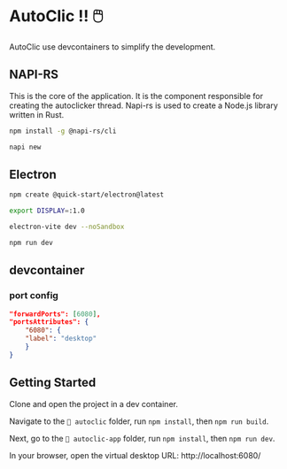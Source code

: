 # AutoClic !! 🖱️

AutoClic use devcontainers to simplify the development.

## NAPI-RS

This is the core of the application.
It is the component responsible for creating the autoclicker thread.
Napi-rs is used to create a Node.js library written in Rust.

```sh
npm install -g @napi-rs/cli

napi new
```

## Electron
```sh
npm create @quick-start/electron@latest

export DISPLAY=:1.0

electron-vite dev --noSandbox

npm run dev
```

## devcontainer

### port config
```json
"forwardPorts": [6080],
"portsAttributes": {
    "6080": {
    "label": "desktop"
    }
}
```

## Getting Started

Clone and open the project in a dev container.

Navigate to the `📁 autoclic` folder, run `npm install`, then `npm run build`.

Next, go to the `📁 autoclic-app` folder, run `npm install`, then `npm run dev`.

In your browser, open the virtual desktop URL: http://localhost:6080/